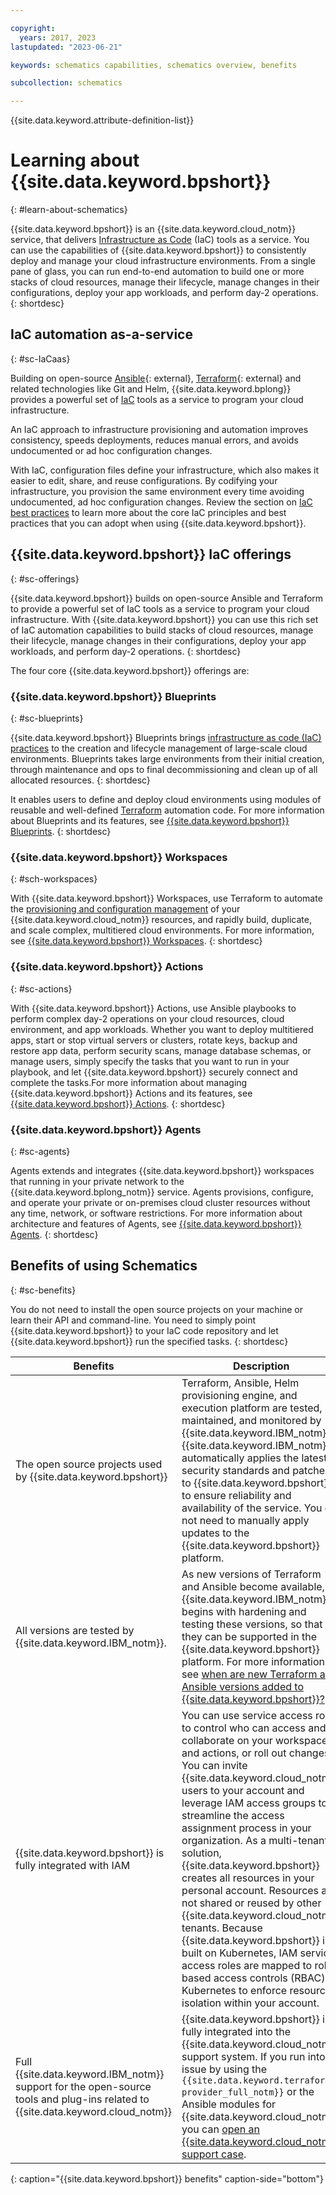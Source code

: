 ```yaml
---

copyright:
  years: 2017, 2023
lastupdated: "2023-06-21"

keywords: schematics capabilities, schematics overview, benefits

subcollection: schematics

---
```


{{site.data.keyword.attribute-definition-list}}

# Learning about {{site.data.keyword.bpshort}} 
{: #learn-about-schematics} 

{{site.data.keyword.bpshort}} is an {{site.data.keyword.cloud_notm}} service, that delivers [Infrastructure as Code](/docs/schematics?topic=schematics-infrastructure-as-code) (IaC) tools as a service. You can use the capabilities of {{site.data.keyword.bpshort}} to consistently deploy and manage your cloud infrastructure environments. From a single pane of glass, you can run end-to-end automation to build one or more stacks of cloud resources, manage their lifecycle, manage changes in their configurations, deploy your app workloads, and perform day-2 operations.
{: shortdesc}

## IaC automation as-a-service
{: #sc-IaCaas} 

Building on open-source [Ansible](https://www.ansible.com/){: external}, [Terraform](https://www.terraform.io/){: external} and related technologies like Git and Helm, {{site.data.keyword.bplong}} provides a powerful set of [IaC](/docs/schematics?topic=schematics-infrastructure-as-code) tools as a service to program your cloud infrastructure.

An IaC approach to infrastructure provisioning and automation improves consistency, speeds deployments, reduces manual errors, and avoids undocumented or ad hoc configuration changes.

With IaC, configuration files define your infrastructure, which also makes it easier to edit, share, and reuse configurations. By codifying your infrastructure, you provision the same environment every time avoiding undocumented, ad hoc configuration changes.
Review the section on [IaC best practices](/docs/schematics?topic=schematics-infrastructure-as-code#iac-best-practices) to learn more about the core IaC principles and best practices that you can adopt when using {{site.data.keyword.bpshort}}. 


## {{site.data.keyword.bpshort}} IaC offerings
{: #sc-offerings}

{{site.data.keyword.bpshort}} builds on open-source Ansible and Terraform to provide a powerful set of IaC tools as a service to program your cloud infrastructure. With {{site.data.keyword.bpshort}} you can use this rich set of IaC automation capabilities to build stacks of cloud resources, manage their lifecycle, manage changes in their configurations, deploy your app workloads, and perform day-2 operations.
{: shortdesc}

The four core {{site.data.keyword.bpshort}} offerings are:  



### {{site.data.keyword.bpshort}} Blueprints
{: #sc-blueprints}

{{site.data.keyword.bpshort}} Blueprints brings [infrastructure as code (IaC) practices](/docs/schematics?topic=schematics-infrastructure-as-code) to the creation and lifecycle management of large-scale cloud environments. Blueprints takes large environments from their initial creation, through maintenance and ops to final decommissioning and clean up of all allocated resources. 
{: shortdesc} 

It enables users to define and deploy cloud environments using modules of reusable and well-defined [Terraform](https://www.terraform.io) automation code. For more information about Blueprints and its features, see [{{site.data.keyword.bpshort}} Blueprints](/docs/schematics?topic=schematics-blueprint-intro).
{: shortdesc}

### {{site.data.keyword.bpshort}} Workspaces
{: #sch-workspaces}

With {{site.data.keyword.bpshort}} Workspaces, use Terraform to automate the [provisioning and configuration management](/docs/schematics?topic=schematics-schematics-open-projects) of your {{site.data.keyword.cloud_notm}} resources, and rapidly build, duplicate, and scale complex, multitiered cloud environments. For more information, see [{{site.data.keyword.bpshort}} Workspaces](/docs/schematics?topic=schematics-sch-workspaces).
{: shortdesc}

### {{site.data.keyword.bpshort}} Actions
{: #sc-actions}

With {{site.data.keyword.bpshort}} Actions, use Ansible playbooks to perform complex day-2 operations on your cloud resources, cloud environment, and app workloads. Whether you want to deploy multitiered apps, start or stop virtual servers or clusters, rotate keys, backup and restore app data, perform security scans, manage database schemas, or manage users, simply specify the tasks that you want to run in your playbook, and let {{site.data.keyword.bpshort}} securely connect and complete the tasks.For more information about managing {{site.data.keyword.bpshort}} Actions and its features, see [{{site.data.keyword.bpshort}} Actions](/docs/schematics?topic=schematics-sc-actions).
{: shortdesc}

### {{site.data.keyword.bpshort}} Agents
{: #sc-agents}

Agents extends and integrates {{site.data.keyword.bpshort}} workspaces that running in your private network to the {{site.data.keyword.bplong_notm}} service. Agents provisions, configure, and operate your private or on-premises cloud cluster resources without any time, network, or software restrictions. For more information about architecture and features of Agents, see [{{site.data.keyword.bpshort}} Agents](/docs/schematics?topic=schematics-agents-intro).
{: shortdesc}

## Benefits of using Schematics
{: #sc-benefits}

You do not need to install the open source projects on your machine or learn their API and command-line. You need to simply point {{site.data.keyword.bpshort}} to your IaC code repository and let {{site.data.keyword.bpshort}} run the specified tasks.
{: shortdesc}

| Benefits | Description |
| --- | --- |
| The open source projects used by {{site.data.keyword.bpshort}} | Terraform, Ansible, Helm provisioning engine, and execution platform are tested, maintained, and monitored by {{site.data.keyword.IBM_notm}}. {{site.data.keyword.IBM_notm}} automatically applies the latest security standards and patches to {{site.data.keyword.bpshort}} to ensure reliability and availability of the service. You do not need to manually apply updates to the {{site.data.keyword.bpshort}} platform.|
|All versions are tested by {{site.data.keyword.IBM_notm}}. |As new versions of Terraform and Ansible become available, {{site.data.keyword.IBM_notm}} begins with hardening and testing these versions, so that they can be supported in the {{site.data.keyword.bpshort}} platform. For more information, see [when are new Terraform and Ansible versions added to {{site.data.keyword.bpshort}}?](/docs/schematics?topic=schematics-actions-faq#new-versions) |
|{{site.data.keyword.bpshort}} is fully integrated with IAM | You can use service access roles to control who can access and collaborate on your workspaces and actions, or roll out changes. You can invite {{site.data.keyword.cloud_notm}} users to your account and leverage IAM access groups to streamline the access assignment process in your organization. As a multi-tenant solution, {{site.data.keyword.bpshort}} creates all resources in your personal account. Resources are not shared or reused by other {{site.data.keyword.cloud_notm}} tenants. Because {{site.data.keyword.bpshort}} is built on Kubernetes, IAM service access roles are mapped to role-based access controls (RBAC) in Kubernetes to enforce resource isolation within your account.|
|Full {{site.data.keyword.IBM_notm}} support for the open-source tools and plug-ins related to {{site.data.keyword.cloud_notm}} | {{site.data.keyword.bpshort}} is fully integrated into the {{site.data.keyword.cloud_notm}} support system. If you run into an issue by using the `{{site.data.keyword.terraform-provider_full_notm}}` or the Ansible modules for {{site.data.keyword.cloud_notm}}, you can [open an {{site.data.keyword.cloud_notm}} support case](/docs/get-support?topic=get-support-using-avatar#getting-support).|
{: caption="{{site.data.keyword.bpshort}} benefits" caption-side="bottom"}

